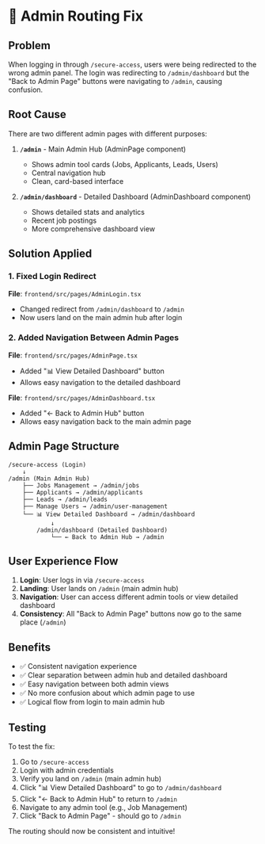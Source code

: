 # 🔧 Admin Routing Fix

## Problem
When logging in through `/secure-access`, users were being redirected to the wrong admin panel. The login was redirecting to `/admin/dashboard` but the "Back to Admin Page" buttons were navigating to `/admin`, causing confusion.

## Root Cause
There are two different admin pages with different purposes:

1. **`/admin`** - Main Admin Hub (AdminPage component)
   - Shows admin tool cards (Jobs, Applicants, Leads, Users)
   - Central navigation hub
   - Clean, card-based interface

2. **`/admin/dashboard`** - Detailed Dashboard (AdminDashboard component)
   - Shows detailed stats and analytics
   - Recent job postings
   - More comprehensive dashboard view

## Solution Applied

### 1. Fixed Login Redirect
**File**: `frontend/src/pages/AdminLogin.tsx`
- Changed redirect from `/admin/dashboard` to `/admin`
- Now users land on the main admin hub after login

### 2. Added Navigation Between Admin Pages
**File**: `frontend/src/pages/AdminPage.tsx`
- Added "📊 View Detailed Dashboard" button
- Allows easy navigation to the detailed dashboard

**File**: `frontend/src/pages/AdminDashboard.tsx`
- Added "← Back to Admin Hub" button
- Allows easy navigation back to the main admin page

## Admin Page Structure

```
/secure-access (Login)
    ↓
/admin (Main Admin Hub)
    ├── Jobs Management → /admin/jobs
    ├── Applicants → /admin/applicants
    ├── Leads → /admin/leads
    ├── Manage Users → /admin/user-management
    └── 📊 View Detailed Dashboard → /admin/dashboard
            ↓
        /admin/dashboard (Detailed Dashboard)
            └── ← Back to Admin Hub → /admin
```

## User Experience Flow

1. **Login**: User logs in via `/secure-access`
2. **Landing**: User lands on `/admin` (main admin hub)
3. **Navigation**: User can access different admin tools or view detailed dashboard
4. **Consistency**: All "Back to Admin Page" buttons now go to the same place (`/admin`)

## Benefits

- ✅ Consistent navigation experience
- ✅ Clear separation between admin hub and detailed dashboard
- ✅ Easy navigation between both admin views
- ✅ No more confusion about which admin page to use
- ✅ Logical flow from login to main admin hub

## Testing

To test the fix:

1. Go to `/secure-access`
2. Login with admin credentials
3. Verify you land on `/admin` (main admin hub)
4. Click "📊 View Detailed Dashboard" to go to `/admin/dashboard`
5. Click "← Back to Admin Hub" to return to `/admin`
6. Navigate to any admin tool (e.g., Job Management)
7. Click "Back to Admin Page" - should go to `/admin`

The routing should now be consistent and intuitive!
